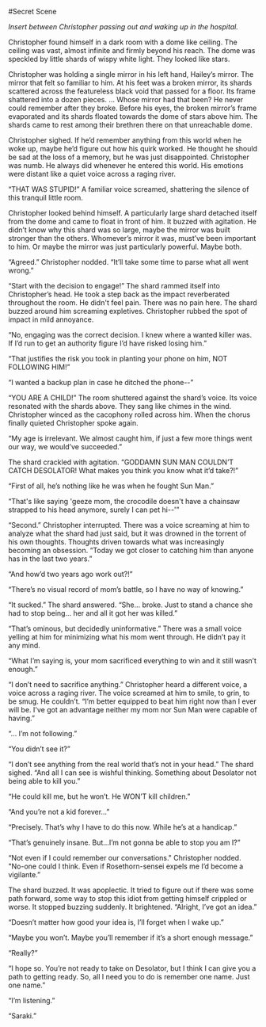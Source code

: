 #Secret Scene

*Insert between Christopher passing out and waking up in the hospital.*

Christopher found himself in a dark room with a dome like ceiling. The ceiling was vast, almost infinite and firmly beyond his reach. The dome was speckled by little shards of wispy white light. They looked like stars. 

Christopher was holding a single mirror in his left hand, Hailey’s mirror. The mirror that felt so familiar to him. At his feet was a broken mirror, its shards scattered across the featureless black void that passed for a floor. Its frame shattered into a dozen pieces. … Whose mirror had that been? He never could remember after they broke. Before his eyes, the broken mirror’s frame evaporated and its shards floated towards the dome of stars above him. The shards came to rest among their brethren there on that unreachable dome.

Christopher sighed. If he’d remember anything from this world when he woke up, maybe he’d figure out how his quirk worked. He thought he should be sad at the loss of a memory, but he was just disappointed. Christopher was numb. He always did whenever he entered this world. His emotions were distant like a quiet voice across a raging river.

“THAT WAS STUPID!” A familiar voice screamed, shattering the silence of this tranquil little room. 

Christopher looked behind himself. A particularly large shard detached itself from the dome and came to float in front of him. It buzzed with agitation. He didn’t know why this shard was so large, maybe the mirror was built stronger than the others. Whomever’s mirror it was, must’ve been important to him. Or maybe the mirror was just particularly powerful. Maybe both.

“Agreed.” Christopher nodded. “It’ll take some time to parse what all went wrong.”

“Start with the decision to engage!” The shard rammed itself into Christopher’s head. He took a step back as the impact reverberated throughout the room. He didn't feel pain. There was no pain here. The shard buzzed around him screaming expletives. Christopher rubbed the spot of impact in mild annoyance.

“No, engaging was the correct decision. I knew where a wanted killer was. If I’d run to get an authority figure I’d have risked losing him.”

“That justifies the risk you took in planting your phone on him, NOT FOLLOWING HIM!”

“I wanted a backup plan in case he ditched the phone--”

“YOU ARE A CHILD!” The room shuttered against the shard’s voice. Its voice resonated with the shards above. They sang like chimes in the wind. Christopher winced as the cacophony rolled across him. When the chorus finally quieted Christopher spoke again.

“My age is irrelevant. We almost caught him, if just a few more things went our way, we would’ve succeeded.”

The shard crackled with agitation. “GODDAMN SUN MAN COULDN’T CATCH DESOLATOR! What makes you think you know what it’d take?!”

“First of all, he’s nothing like he was when he fought Sun Man.”

“That's like saying 'geeze mom, the crocodile doesn't have a chainsaw strapped to his head anymore, surely I can pet hi--'”

“Second.” Christopher interrupted. There was a voice screaming at him to analyze what the shard had just said, but it was drowned in the torrent of his own thoughts. Thoughts driven towards what was increasingly becoming an obsession. “Today we got closer to catching him than anyone has in the last two years.”

“And how’d two years ago work out?!”

“There’s no visual record of mom’s battle, so I have no way of knowing.”

“It sucked.” The shard answered. “She… broke. Just to stand a chance she had to stop being... her and all it got her was killed.”

“That’s ominous, but decidedly uninformative.” There was a small voice yelling at him for minimizing what his mom went through. He didn’t pay it any mind.

“What I’m saying is, your mom sacrificed everything to win and it still wasn’t enough.”

“I don’t need to sacrifice anything.” Christopher heard a different voice, a voice across a raging river. The voice screamed at him to smile, to grin, to be smug. He couldn’t. “I’m better equipped to beat him right now than I ever will be. I've got an advantage neither my mom nor Sun Man were capable of having.”

“… I’m not following.”

“You didn’t see it?”

“I don’t see anything from the real world that’s not in your head.” The shard sighed. “And all I can see is wishful thinking. Something about Desolator not being able to kill you.”

“He could kill me, but he won’t. He WON’T kill children.”

“And you’re not a kid forever...”

“Precisely. That’s why I have to do this now. While he’s at a handicap.”

“That’s genuinely insane. But...I’m not gonna be able to stop you am I?”

“Not even if I could remember our conversations." Christopher nodded. "No-one could I think. Even if Rosethorn-sensei expels me I’d become a vigilante.”

The shard buzzed. It was apoplectic. It tried to figure out if there was some path forward, some way to stop this idiot from getting himself crippled or worse. It stopped buzzing suddenly. It brightened. “Alright, I’ve got an idea.”

“Doesn’t matter how good your idea is, I’ll forget when I wake up.”

“Maybe you won’t. Maybe you’ll remember if it’s a short enough message.”

“Really?”

“I hope so. You’re not ready to take on Desolator, but I think I can give you a path to getting ready. So, all I need you to do is remember one name. Just one name.”

“I’m listening.”

“Saraki.”